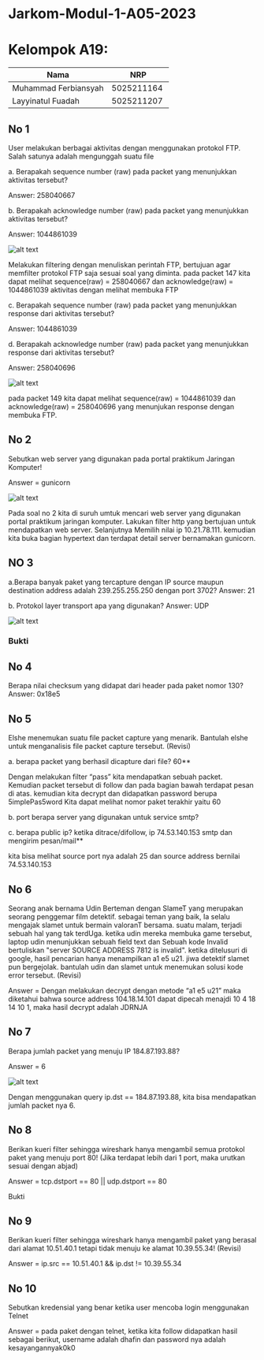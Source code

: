 # Jarkom-Modul-1-A05-2023

# Kelompok A19:
| Nama | NRP |
| ---------------------- | ---------- |
| Muhammad Ferbiansyah | 5025211164 |
| Layyinatul Fuadah | 5025211207 |

## No 1
User melakukan berbagai aktivitas dengan menggunakan protokol FTP. Salah satunya adalah mengunggah suatu file

a.	Berapakah sequence number (raw) pada packet yang menunjukkan aktivitas tersebut? 

Answer: 258040667

b.	Berapakah acknowledge number (raw) pada packet yang menunjukkan aktivitas tersebut?

Answer: 1044861039

![alt text](https://github.com/ayyfuadh/Jarkom-Modul-1-A05-2023/blob/main/img/jarkom%20soal%201%20juga.png?raw=true)

Melakukan filtering dengan menuliskan perintah FTP, bertujuan agar memfilter protokol FTP saja sesuai soal yang diminta. 
pada packet 147 kita dapat melihat sequence(raw) = 258040667 dan acknowledge(raw)  = 1044861039 aktivitas dengan melihat membuka FTP 

c.	Berapakah sequence number (raw) pada packet yang menunjukkan response dari aktivitas tersebut?

Answer: 1044861039

d.	Berapakah acknowledge number (raw) pada packet yang menunjukkan response dari aktivitas tersebut?

Answer: 258040696

![alt text](https://github.com/ayyfuadh/Jarkom-Modul-1-A05-2023/blob/main/img/jaekom%20soal%201.png?raw=true)

pada packet 149 kita dapat melihat sequence(raw) = 1044861039 dan acknowledge(raw) = 258040696 yang menunjukan response dengan membuka FTP.

## No 2
Sebutkan web server yang digunakan pada portal praktikum Jaringan Komputer!

Answer = gunicorn

![alt text](https://github.com/ayyfuadh/Jarkom-Modul-1-A05-2023/blob/main/img/soal%20no%202.png?raw=true)

Pada soal no 2 kita di suruh umtuk mencari web server yang digunakan portal praktikum jaringan komputer. Lakukan filter http yang bertujuan untuk mendapatkan web server.
Selanjutnya Memilih nilai ip 10.21.78.111. kemudian kita buka bagian hypertext dan terdapat detail server bernamakan gunicorn.

## NO 3
a.Berapa banyak paket yang tercapture dengan IP source maupun destination address adalah 239.255.255.250 dengan port 3702?
Answer: 21

b. Protokol layer transport apa yang digunakan?
Answer: UDP

![alt text](https://github.com/riansyah251641/Jarkom-Modul-1-A05-2023/blob/main/img/nomor3.png)

### Bukti

## No 4
Berapa nilai checksum yang didapat dari header pada paket nomor 130?
Answer: 0x18e5

## No 5
Elshe menemukan suatu file packet capture yang menarik. Bantulah elshe untuk menganalisis file packet capture tersebut. (Revisi)

a. berapa packet yang berhasil dicapture dari file? 60**

Dengan melakukan filter “pass” kita mendapatkan sebuah packet. Kemudian packet tersebut di follow dan pada bagian bawah terdapat pesan di atas. kemudian kita decrypt dan didapatkan password berupa 5implePas5word
Kita dapat melihat nomor paket terakhir yaitu 60

b. port berapa server yang digunakan untuk service smtp?

c. berapa public ip? ketika ditrace/difollow, ip 74.53.140.153 smtp dan mengirim pesan/mail**

kita bisa melihat source port nya adalah 25 dan source address bernilai 74.53.140.153

## No 6
Seorang anak bernama Udin Berteman dengan SlameT yang merupakan seorang penggemar film detektif. sebagai teman yang baik, Ia selalu mengajak slamet untuk bermain valoranT bersama. suatu malam, terjadi sebuah hal 
yang tak terdUga. ketika udin mereka membuka game tersebut, laptop udin menunjukkan sebuah field text dan Sebuah kode Invalid bertuliskan "server SOURCE ADDRESS 7812 is invalid". ketika ditelusuri di google, hasil 
pencarian hanya menampilkan a1 e5 u21. jiwa detektif slamet pun bergejolak. bantulah udin dan slamet untuk menemukan solusi kode error tersebut. (Revisi)

Answer = Dengan melakukan decrypt dengan metode “a1 e5 u21” maka diketahui bahwa source address 104.18.14.101 dapat dipecah menajdi 10 4 18 14 10 1, maka hasil decrypt adalah JDRNJA

## No 7
Berapa jumlah packet yang menuju IP 184.87.193.88?

Answer = 6

![alt text](https://github.com/ayyfuadh/Jarkom-Modul-1-A05-2023/blob/main/img/jarkom%20soal%207.png?raw=true)

Dengan menggunakan query ip.dst == 184.87.193.88, kita bisa mendapatkan jumlah packet nya  6.

## No 8
Berikan kueri filter sehingga wireshark hanya mengambil semua protokol paket yang menuju port 80! (Jika terdapat lebih dari 1 port, maka urutkan sesuai dengan abjad)

Answer =  tcp.dstport == 80 || udp.dstport == 80

Bukti

## No 9
Berikan kueri filter sehingga wireshark hanya mengambil paket yang berasal dari alamat 10.51.40.1 tetapi tidak menuju ke alamat 10.39.55.34! (Revisi)

Answer = ip.src == 10.51.40.1 && ip.dst != 10.39.55.34

## No 10
Sebutkan kredensial yang benar ketika user mencoba login menggunakan Telnet

Answer = pada paket dengan telnet, ketika kita follow didapatkan hasil sebagai berikut, username adalah dhafin dan password nya adalah kesayangannyak0k0
